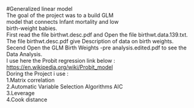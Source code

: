 #Generalized linear model  <br />
The goal of the project was to a build GLM <br />
model that connects Infant mortality and low <br />
birth-weight babies.<br />
First read the file birthwt.desc.pdf and Open the file birthwt.data.139.txt.<br />
The file birthwt.desc.pdf give Description of data on birth weights.<br />
Secend Open the GLM Birth Weights -pre analysis.edited.pdf to see the Data Analysis.<br />
I use here the Probit regression link below : https://en.wikipedia.org/wiki/Probit_model <br />
Doring the Project i use : <br />
1.Matrix correlation <br />
2.Automatic Variable Selection Algorithms AIC <br />
3.Leverage <br />
4.Cook distance <br />
